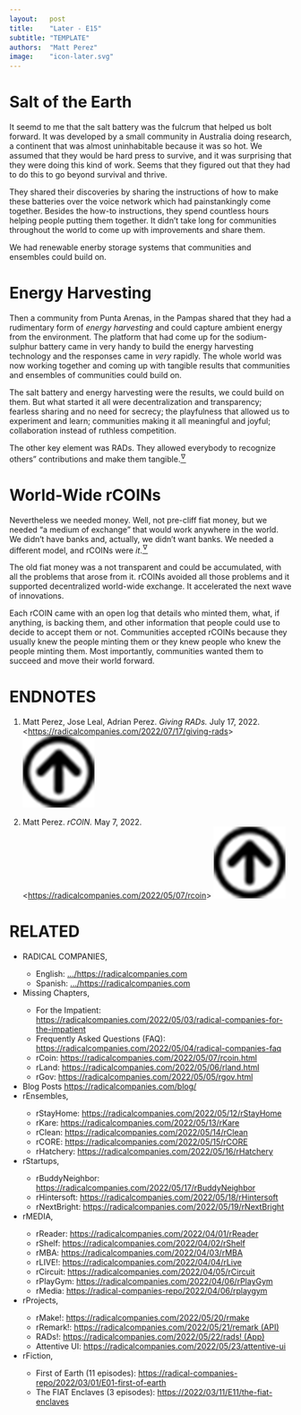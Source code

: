 ```yaml
---
layout:   post
title:    "Later - E15"
subtitle: "TEMPLATE"
authors:  "Matt Perez"
image:    "icon-later.svg"
---
```


<div style="display: none;">
 <p>It took effort, but it didn't take long. We were used to competition and domination, but it killed us. Restarting from near scratch actually helped.</p>
</div>

<h1>Salt of the Earth</h1>
 <p>It seemd to me that the salt battery was the fulcrum that helped us bolt forward. It was developed by a small community in Australia doing research, a continent that was almost uninhabitable because it was so hot. We assumed that they would be hard press to survive, and it was surprising that they were doing this kind of work. Seems that they figured out that they had to do this to go beyond survival and thrive.</p> 
 <p>They shared their discoveries by sharing the instructions of how to make these batteries over the voice network which had painstankingly come together. Besides the how-to instructions, they spend countless hours helping people putting them together. It didn&rsquo;t take long for communities throughout the world to come up with improvements and share them.</p>
 <p>We had renewable enerby storage systems that communities and ensembles could build on.</p>

<h1>Energy Harvesting</h1>
 <p>Then a community from Punta Arenas, in the Pampas shared that they had a rudimentary form of <em>energy harvesting</em> and could capture ambient energy from the environment. The platform that had come up for the sodium-sulphur battery came in very handy to build the energy harvesting technology and the responses came in <em>very</em> rapidly. The whole world was now working together and coming up with tangible results that communities and ensembles of communities could build on.</p>
 <p>The salt battery and energy harvesting were the results, we could build on them. But what started it all were decentralization and transparency; fearless sharing and no need for secrecy; the playfulness that allowed us to experiment and learn; communities making it all meaningful and joyful; collaboration instead of ruthless competition.</p>
 <p>The other key element was <span href="_paradigm">RADs</span>. They allowed everybody to recognize others&rdquo; contributions and make them tangible.<a href="#en01"><sup id="bm01">&hairsp;&nabla;&hairsp;</sup></a>

<h1>World-Wide <span class="_paradigm">rCOIN</span>s</h1>
 <p>Nevertheless we needed money. Well, not pre-cliff fiat money, but we needed &ldquo;a medium of exchange&rdquo; that would work anywhere in the world. We didn&rsquo;t have banks and, actually, we didn&rsquo;t want banks. We needed a different model, and <span class="_paradigm">rCOIN</span>s were <em>it</em>.<a href="#en02"><sup id="bm02">&hairsp;&nabla;&hairsp;</sup></a></p>
 <p>The old fiat money was a not transparent and could be accumulated, with all the problems that arose from it. <span class="_paradigm">rCOIN</span>s avoided all those problems and it supported decentralized world-wide exchange. It accelerated the next wave of innovations.</p>
 <p>Each <span class="_paradigm">rCOIN</span> came with an open log that details who minted them, what, if anything, is backing them, and other information that people could use to decide to accept them or not. Communities accepted <span class="_paradigm">rCOIN</span>s because they usually knew the people minting them or they knew people who knew the people minting them. Most importantly, communities wanted them to succeed and move their world forward.</p>

<h1 class="_section">ENDNOTES</h1>
 <ol>
  <li id="en01">
   <p class="_list-item">
    Matt Perez, Jose Leal, Adrian Perez.
    <em>Giving <span href="_paradigm">RAD</span>s.</em>
    July 17, 2022.
    &lt;<a href="https://radicalcompanies.com/2022/07/17/giving-rads" target="_blank">https://radicalcompanies.com/2022/07/17/giving-rads</a>&gt;
    <a class="_uparrow" href="#bm01"><img src="/assets/img/arrow-up-icon.png"></a>
   </p>
  </li>
  <li id="en02">
   <p class="_list-item">
    Matt Perez.
    <em><span class="_paradigm">rCOIN</span>.</em>
    May 7, 2022.
    &lt;<a href="https://radicalcompanies.com/2022/05/07/rcoin" target="_blank">https://radicalcompanies.com/2022/05/07/rcoin</a>&gt;
    <a class="_uparrow" href="#bm02"><img src="/assets/img/arrow-up-icon.png"></a>
   </p>
  </li>  
 </ol>

<h1 class="_section">RELATED</h1>
 <ul>
  <li>RADICAL COMPANIES,</li>
   <ul>
    <li><a>English</a>: <a href="https://radicalcompanies.com" target="_blank">&hellip;/https://radicalcompanies.com</a></li>
    <li><a>Spanish</a>: <a href="https://radicalcompanies.com" target="_blank">&hellip;/https://radicalcompanies.com</a></li>
   </ul>
  <li>Missing Chapters,</li>
   <ul>
    <li>For the Impatient: <a href="https://radicalcompanies.com/2022/05/03/radical-companies-for-the-impatient" target="_blank">https://radicalcompanies.com/2022/05/03/radical-companies-for-the-impatient</a></li>
    <li>Frequently Asked Questions (FAQ): <a href="https://radicalcompanies.com/2022/05/04/radical-companies-faq" target="_blank">https://radicalcompanies.com/2022/05/04/radical-companies-faq</a></li>
    <li>rCoin: <a href="https://radicalcompanies.com/2022/05/07/rcoin.html" target="_blank">https://radicalcompanies.com/2022/05/07/rcoin.html</a></li>
    <li>rLand: <a href="https://radicalcompanies.com/2022/05/06/rland.html" target="_blank">https://radicalcompanies.com/2022/05/06/rland.html</a></li>
    <li>rGov: <a href="https://radicalcompanies.com/2022/05/05/rgov.html" target="_blank">https://radicalcompanies.com/2022/05/05/rgov.html</a></li>
   </ul>
   <li>Blog Posts <a href="https://radicalcompanies.com/blog/" target="_blank">https://radicalcompanies.com/blog/</a></li>
   <li>rEnsembles,</li>
    <ul>
     <li> rStayHome: <a href="https://radicalcompanies.com/2022/05/12/rStayHome" target="_blank">https://radicalcompanies.com/2022/05/12/rStayHome</a></li>
     <li>     rKare: <a href="https://radicalcompanies.com/2022/05/13/rKare" target="_blank">https://radicalcompanies.com/2022/05/13/rKare</a></li>
     <li>    rClean: <a href="https://radicalcompanies.com/2022/05/14/rClean" target="_blank">https://radicalcompanies.com/2022/05/14/rClean</a></li>
     <li>     rCORE: <a href="https://radicalcompanies.com/2022/05/15/rCORE" target="_blank">https://radicalcompanies.com/2022/05/15/rCORE</a></li>
     <li>rHatchery: <a href="https://radicalcompanies.com/2022/05/16/rHatchery" target="_blank">https://radicalcompanies.com/2022/05/16/rHatchery</a></li>
    </ul>
   <li>rStartups,</li>
    <ul>
     <li>rBuddyNeighbor: <a href="https://radicalcompanies.com/2022/05/17/rBuddyNeighbor" target="_blank">https://radicalcompanies.com/2022/05/17/rBuddyNeighbor</a></li>
     <li>   rHintersoft: <a href="https://radicalcompanies.com/2022/05/18/rHintersoft" target="_blank">https://radicalcompanies.com/2022/05/18/rHintersoft</a></li> 
     <li>   rNextBright: <a href="https://radicalcompanies.com/2022/05/19/rNextBright" target="_blank">https://radicalcompanies.com/2022/05/19/rNextBright</a></li>
    </ul>
   <li>rMEDIA,</li>
    <ul>
     <li> rReader: <a href="https://radicalcompanies.com/2022/04/01/rReader" target="_blank">https://radicalcompanies.com/2022/04/01/rReader</a></li>
     <li>  rShelf: <a href="https://radicalcompanies.com/2022/04/02/rShelf" target="_blank">https://radicalcompanies.com/2022/04/02/rShelf</a></li>
     <li>    rMBA: <a href="https://radicalcompanies.com/2022/04/03/rMBA" target="_blank">https://radicalcompanies.com/2022/04/03/rMBA</a></li>
     <li>  rLIVE!: <a href="https://radicalcompanies.com/2022/04/04/rLive" target="_blank">https://radicalcompanies.com/2022/04/04/rLive</a></li>
     <li>rCircuit: <a href="https://radicalcompanies.com/2022/04/05/rCircuit" target="_blank">https://radicalcompanies.com/2022/04/05/rCircuit</a></li>
     <li>rPlayGym: <a href="https://radicalcompanies.com/2022/04/06/rPlayGym" target="_blank">https://radicalcompanies.com/2022/04/06/rPlayGym</a></li>
     <li>  rMedia: <a href="https://radical-companies-repo/2022/04/06/rplaygym" target="_blank">https://radical-companies-repo/2022/04/06/rplaygym</a></li>
    </ul>
   <li>rProjects,</li>
    <ul>
     <li>      rMake!: <a href="https://radicalcompanies.com/2022/05/20/rmake" target="_blank">https://radicalcompanies.com/2022/05/20/rmake</a></li>
     <li>    rRemark!: <a href="https://radicalcompanies.com/2022/05/21/remark" target="_blank">https://radicalcompanies.com/2022/05/21/remark (API)</a></li>
     <li>       RADs!: <a href="https://radicalcompanies.com/2022/05/22/rads!" target="_blank">https://radicalcompanies.com/2022/05/22/rads! (App)</a></li>
     <li>Attentive UI: <a href="https://radicalcompanies.com/2022/05/23/attentive-ui" target="_blank">https://radicalcompanies.com/2022/05/23/attentive-ui</a></li>
    </ul>
   <li>rFiction,</li>
    <ul>
     <li>  First of Earth (11 episodes): <a href="https://radical-companies-repo/2022/03/01/E01-first-of-earth" target="_blank">https://radical-companies-repo/2022/03/01/E01-first-of-earth</a></li>
     <li>The FIAT Enclaves (3 episodes): <a href="https://2022/03/11/E11/the-fiat-enclaves" target="_blank">https://2022/03/11/E11/the-fiat-enclaves</a></li>
    </ul>
